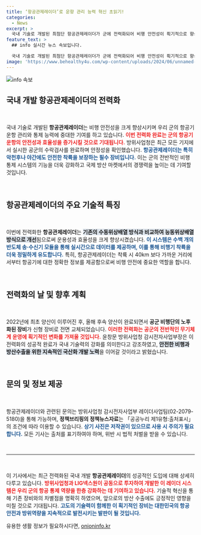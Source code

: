 ```yaml
---
title: ‘항공관제레이더’로 운항 관리 능력 혁신 초읽기!
categories:
  - News
excerpt: >
  국내 기술로 개발된 최첨단 항공관제레이더가 군에 전력화되어 비행 안전성이 획기적으로 향상됩니다. 기존 노후 장비를 대체한 이번 시스템은 365일 무중단 운영이 가능하며, 항공기의 안전한 착륙을 지원합니다.
feature_text: >
  ## info 실시간 뉴스 속보입니다.

  국내 기술로 개발된 최첨단 항공관제레이더가 군에 전력화되어 비행 안전성이 획기적으로 향상됩니다. 기존 노후 장비를 대체한 이번 시스템은 365일 무중단 운영이 가능하며, 항공기의 안전한 착륙을 지원합니다.
image: 'https://www.behealthy4u.com/wp-content/uploads/2024/06/unnamed-file.png'
---
```


<p><img src="https://www.behealthy4u.com/wp-content/uploads/2024/06/unnamed-file.png" alt="info 속보" /></p>

<h2 data-ke-size="size26">국내 개발 항공관제레이더의 전력화</h2>

<p data-ke-size="size16">&nbsp;</p> 

<p>국내 기술로 개발된 <b>항공관제레이더</b>는 비행 안전성을 크게 향상시키며 우리 군의 항공기 운항 관리와 통제 능력에 중대한 기여를 하고 있습니다. <b><span style="color: #ee2323;">이번 전력화 완료는 군의 항공기 운항의 안전성과 효율성을 증가시킬 것으로 기대됩니다.</span></b> 방위사업청은 최근 모든 기지에서 실시한 공군의 수락검사를 완료하며 안정성을 확인했습니다. <b><span style="color: #1a5490;">항공관제레이더는 특히 악천후나 야간에도 안전한 착륙을 보장하는 필수 장비입니다.</span></b> 이는 군의 전반적인 비행 통제 시스템의 기능을 더욱 강화하고 국제 방산 마켓에서의 경쟁력을 높이는 데 기여할 것입니다.</p>

<p data-ke-size="size16">&nbsp;</p> 

<h2 data-ke-size="size26">항공관제레이더의 주요 기술적 특징</h2>

<p data-ke-size="size16">&nbsp;</p> 

<p>이번에 전력화한 <b>항공관제레이더</b>는 <b><span style="background-color: #21538527;">기존의 수동위상배열 방식과 비교하여 능동위상배열 방식으로 개선</span></b>됨으로써 운용성과 효율성을 크게 향상시켰습니다. <b><span style="color: #1a5490;">이 시스템은 수백 개의 반도체 송·수신기 모듈을 통해 실시간으로 데이터를 제공하며, 이를 통해 비행기 착륙을 더욱 정밀하게 유도합니다.</span></b> 특히, 항공관제레이더는 착륙 시 40km 보다 가까운 거리에서부터 항공기에 대한 정확한 정보를 제공함으로써 비행 안전에 중요한 역할을 합니다.</p>

<p data-ke-size="size16">&nbsp;</p> 

<h2 data-ke-size="size26">전력화의 날 및 향후 계획</h2>

<p data-ke-size="size16">&nbsp;</p> 

<p>2022년에 최초 양산이 이루어진 후, 올해 후속 양산이 완료되면서 <b>공군 비행단의 노후화된 장비</b>가 신형 장비로 전면 교체되었습니다. <b><span style="color: #ee2323;">이러한 전력화는 공군의 전반적인 무기체계 운영에 획기적인 변화를 가져올 것입니다.</span></b> 윤창문 방위사업청 감시전자사업부장은 이 전력화의 성공적 완료가 국내 기술력의 강화를 의미한다고 강조하였고, <b><span style="background-color: #21538527;">안전한 비행과 방산수출을 위한 지속적인 국산화 개발 노력</span></b>을 이어갈 것이라고 밝혔습니다.</p>

<p data-ke-size="size16">&nbsp;</p> 

<h2 data-ke-size="size26">문의 및 정보 제공</h2>

<p data-ke-size="size16">&nbsp;</p> 

<p>항공관제레이더와 관련된 문의는 방위사업청 감시전자사업부 레이더사업팀(02-2079-5180)을 통해 가능하며, <b>정책브리핑의 정책뉴스자료</b>는 「공공누리 제1유형:출처표시」의 조건에 따라 이용할 수 있습니다. <b><span style="color: #1a5490;">상기 사진은 저작권이 있으므로 사용 시 주의가 필요합니다.</span></b> 모든 기사는 출처를 표기하여야 하며, 위반 시 법적 처벌을 받을 수 있습니다.</p>

<p data-ke-size="size16">&nbsp;</p>

<hr/>

<p data-ke-size="size16">&nbsp;</p>

<p>이 기사에서는 최근 전력화된 국내 개발 <b>항공관제레이더</b>의 성공적인 도입에 대해 상세히 다루고 있습니다. <b><span style="color: #ee2323;">방위사업청과 LIG넥스원이 공동으로 투자하여 개발한 이 레이더 시스템은 우리 군의 항공 통제 역량을 한층 강화하는 데 기여하고 있습니다.</span></b> 기술적 혁신을 통해 기존 장비와의 차별점을 명확히 하였으며, 앞으로의 방산 수출에도 긍정적인 영향을 미칠 것으로 기대됩니다. <b><span style="color: #1a5490;">고도의 기술력이 함께한 이 획기적인 장비는 대한민국의 항공 안전과 방위역량을 지속적으로 발전시키는 발판이 될 것입니다.</span></b></p>
유용한 생활 정보가 필요하시다면, <a href="https://onioninfo.kr" rel="dofollow">onioninfo.kr</a>


